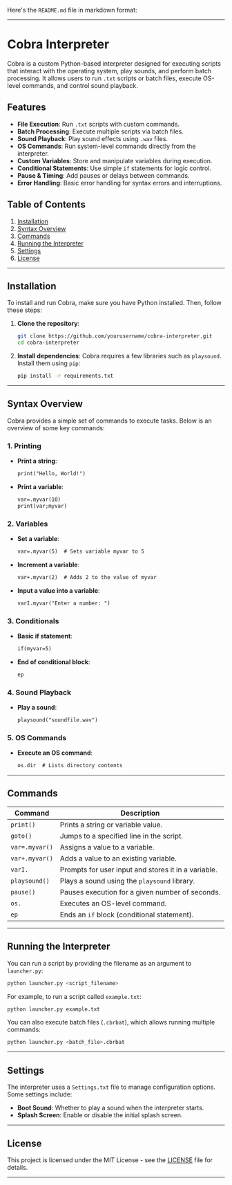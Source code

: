Here's the `README.md` file in markdown format:

---

# Cobra Interpreter

Cobra is a custom Python-based interpreter designed for executing scripts that interact with the operating system, play sounds, and perform batch processing. It allows users to run `.txt` scripts or batch files, execute OS-level commands, and control sound playback.

## Features

- **File Execution**: Run `.txt` scripts with custom commands.
- **Batch Processing**: Execute multiple scripts via batch files.
- **Sound Playback**: Play sound effects using `.wav` files.
- **OS Commands**: Run system-level commands directly from the interpreter.
- **Custom Variables**: Store and manipulate variables during execution.
- **Conditional Statements**: Use simple `if` statements for logic control.
- **Pause & Timing**: Add pauses or delays between commands.
- **Error Handling**: Basic error handling for syntax errors and interruptions.

## Table of Contents

1. [Installation](#installation)
2. [Syntax Overview](#syntax-overview)
3. [Commands](#commands)
4. [Running the Interpreter](#running-the-interpreter)
5. [Settings](#settings)
6. [License](#license)

---

## Installation

To install and run Cobra, make sure you have Python installed. Then, follow these steps:

1. **Clone the repository**:
   ```bash
   git clone https://github.com/yourusername/cobra-interpreter.git
   cd cobra-interpreter
   ```

2. **Install dependencies**:
   Cobra requires a few libraries such as `playsound`. Install them using `pip`:
   ```bash
   pip install -r requirements.txt
   ```

---

## Syntax Overview

Cobra provides a simple set of commands to execute tasks. Below is an overview of some key commands:

### 1. Printing
- **Print a string**:
  ```txt
  print("Hello, World!")
  ```

- **Print a variable**:
  ```txt
  var=.myvar(10)
  print(var;myvar)
  ```

### 2. Variables
- **Set a variable**:
  ```txt
  var=.myvar(5)  # Sets variable myvar to 5
  ```

- **Increment a variable**:
  ```txt
  var+.myvar(2)  # Adds 2 to the value of myvar
  ```

- **Input a value into a variable**:
  ```txt
  varI.myvar("Enter a number: ")
  ```

### 3. Conditionals
- **Basic if statement**:
  ```txt
  if(myvar=5)
  ```

- **End of conditional block**:
  ```txt
  ep
  ```

### 4. Sound Playback
- **Play a sound**:
  ```txt
  playsound("soundfile.wav")
  ```

### 5. OS Commands
- **Execute an OS command**:
  ```txt
  os.dir  # Lists directory contents
  ```

---

## Commands

| Command        | Description                                         |
| -------------- | --------------------------------------------------- |
| `print()`      | Prints a string or variable value.                  |
| `goto()`       | Jumps to a specified line in the script.            |
| `var=.myvar()` | Assigns a value to a variable.                      |
| `var+.myvar()` | Adds a value to an existing variable.               |
| `varI.`        | Prompts for user input and stores it in a variable. |
| `playsound()`  | Plays a sound using the `playsound` library.        |
| `pause()`      | Pauses execution for a given number of seconds.     |
| `os.`          | Executes an OS-level command.                       |
| `ep`           | Ends an `if` block (conditional statement).         |

---

## Running the Interpreter

You can run a script by providing the filename as an argument to `launcher.py`:

```bash
python launcher.py <script_filename>
```

For example, to run a script called `example.txt`:

```bash
python launcher.py example.txt
```

You can also execute batch files (`.cbrbat`), which allows running multiple commands:

```bash
python launcher.py <batch_file>.cbrbat
```

---

## Settings

The interpreter uses a `Settings.txt` file to manage configuration options. Some settings include:

- **Boot Sound**: Whether to play a sound when the interpreter starts.
- **Splash Screen**: Enable or disable the initial splash screen.

---

## License

This project is licensed under the MIT License - see the [LICENSE](LICENSE) file for details.

---

